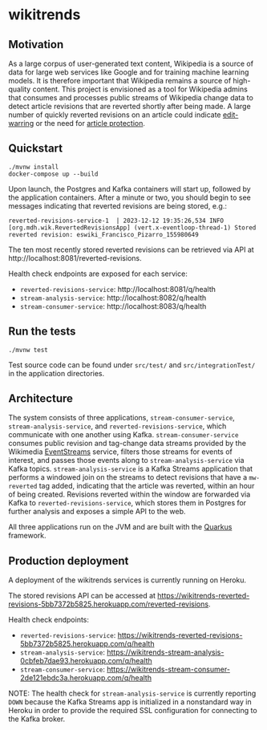 # wikitrends

## Motivation

As a large corpus of user-generated text content, Wikipedia is a source of data for large web services like Google and for training machine learning models. It is therefore important that Wikipedia remains a source of high-quality content. This project is envisioned as a tool for Wikipedia admins that consumes and processes public streams of Wikipedia change data to detect article revisions that are reverted shortly after being made. A large number of quickly reverted revisions on an article could indicate [edit-warring](https://en.wikipedia.org/wiki/Wikipedia:Edit_warring) or the need for [article protection](https://en.wikipedia.org/wiki/Wikipedia:Protection_policy).

## Quickstart
```
./mvnw install
docker-compose up --build
```
Upon launch, the Postgres and Kafka containers will start up, followed by the application containers. After a minute or two, you should begin to see messages indicating that reverted revisions are being stored, e.g.:
```
reverted-revisions-service-1  | 2023-12-12 19:35:26,534 INFO  [org.mdh.wik.RevertedRevisionsApp] (vert.x-eventloop-thread-1) Stored reverted revision: eswiki_Francisco_Pizarro_155980649
```
The ten most recently stored reverted revisions can be retrieved via API at http://localhost:8081/reverted-revisions.

Health check endpoints are exposed for each service:
* `reverted-revisions-service`: http://localhost:8081/q/health
* `stream-analysis-service`: http://localhost:8082/q/health
* `stream-consumer-service`: http://localhost:8083/q/health

## Run the tests
```
./mvnw test
```
Test source code can be found under `src/test/` and `src/integrationTest/` in the application directories.

## Architecture

The system consists of three applications, `stream-consumer-service`, `stream-analysis-service`, and `reverted-revisions-service`, which communicate with one another using Kafka. `stream-consumer-service` consumes public revision and tag-change data streams provided by the Wikimedia [EventStreams](https://wikitech.wikimedia.org/wiki/Event_Platform/EventStreams) service, filters those streams for events of interest, and passes those events along to `stream-analysis-service` via Kafka topics. `stream-analysis-service` is a Kafka Streams application that performs a windowed join on the streams to detect revisions that have a `mw-reverted` tag added, indicating that the article was reverted, within an hour of being created. Revisions reverted within the window are forwarded via Kafka to `reverted-revisions-service`, which stores them in Postgres for further analysis and exposes a simple API to the web.

All three applications run on the JVM and are built with the [Quarkus](https://quarkus.io/) framework.


## Production deployment

A deployment of the wikitrends services is currently running on Heroku.

The stored revisions API can be accessed at https://wikitrends-reverted-revisions-5bb7372b5825.herokuapp.com/reverted-revisions.

Health check endpoints:
* `reverted-revisions-service`: https://wikitrends-reverted-revisions-5bb7372b5825.herokuapp.com/q/health
* `stream-analysis-service`: https://wikitrends-stream-analysis-0cbfeb7dae93.herokuapp.com/q/health
* `stream-consumer-service`: https://wikitrends-stream-consumer-2de121ebdc3a.herokuapp.com/q/health

NOTE: The health check for `stream-analysis-service` is currently reporting `DOWN` because the Kafka Streams app is initialized in a nonstandard way in Heroku in order to provide the required SSL configuration for connecting to the Kafka broker.
